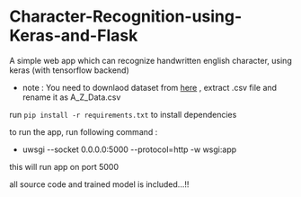 # Character-Recognition-using-Keras-and-Flask
A simple web app which can recognize handwritten english character, using keras (with tensorflow backend)
 - note : You need to downlaod dataset from [here](https://www.kaggle.com/sachinpatel21/az-handwritten-alphabets-in-csv-format) , extract .csv file and rename it as A_Z_Data.csv
 
 run `pip install -r requirements.txt` to install dependencies

to run the app, run following command :  
 - uwsgi --socket 0.0.0.0:5000 --protocol=http -w wsgi:app

this will run app on port 5000

all source code and trained model is included...!!
